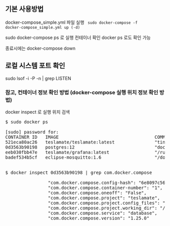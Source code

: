 
## 기본 사용방법
docker-compose_simple.yml 파일 실행 
<code> sudo docker-compose -f docker-compose_simple.yml up (-d) </code>

sudo docker-compose ps 로 실행 컨테이너 확인
docker ps 로도 확인 가능

종료시에는 docker-compose down


## 로컬 시스템 포트 확인
sudo lsof -i -P -n | grep LISTEN
 
### 참고, 컨테이너 정보 확인 방법 (docker-compose 실행 위치 정보 확인 방법)
docker inspect 로 실행 위치 검색

<pre>
$ sudo docker ps

[sudo] password for: 
CONTAINER ID   IMAGE                                    COMMAND                  CREATED        STATUS       PORTS                                                                      NAMES
521eca80ac26   teslamate/teslamate:latest               "tini -- /bin/sh /en…"   7 months ago   Up 5 weeks   0.0.0.0:4000->4000/tcp, :::4000->4000/tcp                                  teslamate_teslamate_1
0d3563b90198   postgres:12                              "docker-entrypoint.s…"   7 months ago   Up 5 weeks   5432/tcp                                                                   teslamate_database_1
eeb030fbb47e   teslamate/grafana:latest                 "/run.sh"                7 months ago   Up 5 weeks   0.0.0.0:3000->3000/tcp, :::3000->3000/tcp                                  teslamate_grafana_1
badef534b5cf   eclipse-mosquitto:1.6                    "/docker-entrypoint.…"   7 months ago   Up 5 weeks   0.0.0.0:1883->1883/tcp, :::1883->1883/tcp                                  teslamate_mosquitto_1


$ docker inspect 0d3563b90198 | grep com.docker.compose 

                "com.docker.compose.config-hash": "6e8097c5637a4c80e9bf7d8213a706ea489c7f9",
                "com.docker.compose.container-number": "1",
                "com.docker.compose.oneoff": "False",
                "com.docker.compose.project": "teslamate",
                "com.docker.compose.project.config_files": "docker-compose.yml",
                "com.docker.compose.project.working_dir": "/home/~~~~/teslamate",
                "com.docker.compose.service": "database",
                "com.docker.compose.version": "1.25.0"
 
</pre>
